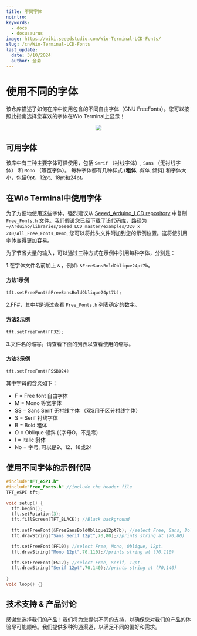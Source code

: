 ```yaml
---
title: 不同字体
nointro:
keywords:
  - docs
  - docusaurus
image: https://wiki.seeedstudio.com/Wio-Terminal-LCD-Fonts/
slug: /cn/Wio-Terminal-LCD-Fonts
last_update:
  date: 3/10/2024
  author: 金菊
---
```


# 使用不同的字体

该仓库描述了如何在库中使用包含的不同自由字体（GNU FreeFonts）。您可以按照此指南选择您喜欢的字体在Wio Terminal上显示！

<div align="center"><img src="https://files.seeedstudio.com/wiki/Wio-Terminal/img/WechatIMG2309.jpeg.jpg" /></div>

## 可用字体

该库中有三种主要字体可供使用，包括 `Serif` （衬线字体）, `Sans` （无衬线字体） 和 `Mono` （等宽字体）。 每种字体都有几种样式 (**粗体**, *斜体*, 倾斜) 和字体大小，包括9pt、12pt、18pt和24pt。

## 在Wio Terminal中使用字体

为了方便地使用这些字体，强烈建议从 [Seeed_Arduino_LCD repository](https://wiki.seeedstudio.com/Wio-Terminal-LCD-Overview/#installing-the-tft-lcd-library-separately) 中复制 `Free_Fonts.h` 文件。我们假设您已经下载了该代码库，路径为 `~/Arduino/libraries/Seeed_LCD_master/examples/320 x 240/All_Free_Fonts_Demo`, 您可以将此头文件附加到您的示例位置。这将使引用字体变得更加容易。

为了节省大量的输入，可以通过三种方式在示例中引用每种字体，分别是：

1.在字体文件名前加上 `&` ，例如: `&FreeSansBoldOblique24pt7b`。

#### 方法1示例

```cpp
tft.setFreeFont(&FreeSansBoldOblique24pt7b);
```

2.FF#，其中#是通过查看 `Free_Fonts.h` 列表确定的数字。

#### 方法2示例

```cpp
tft.setFreeFont(FF32);
```

3.文件名的缩写。请查看下面的列表以查看使用的缩写。

#### 方法3示例

```cpp
tft.setFreeFont(FSSBO24)
```

其中字母的含义如下：

- F = Free font 自由字体
- M = Mono 等宽字体
- SS = Sans Serif  无衬线字体  （双S用于区分衬线字体）
- S = Serif 衬线字体
- B = Bold 粗体
- O = Oblique  倾斜 (（字母O，不是零)
- I = Italic 斜体
- No =  字号, 可以是9、12、18或24

## 使用不同字体的示例代码

```cpp
#include"TFT_eSPI.h"
#include"Free_Fonts.h" //include the header file
TFT_eSPI tft;

void setup() {
  tft.begin();
  tft.setRotation(3);
  tft.fillScreen(TFT_BLACK); //Black background
  
  tft.setFreeFont(&FreeSansBoldOblique12pt7b); //select Free, Sans, Bold, Oblique, 12pt.
  tft.drawString("Sans Serif 12pt",70,80);//prints string at (70,80)

  tft.setFreeFont(FF10); //select Free, Mono, Oblique, 12pt.
  tft.drawString("Mono 12pt",70,110);//prints string at (70,110)

  tft.setFreeFont(FS12); //select Free, Serif, 12pt.
  tft.drawString("Serif 12pt",70,140);//prints string at (70,140)
  
}
void loop() {}
```

## 技术支持 & 产品讨论

感谢您选择我们的产品！我们将为您提供不同的支持，以确保您对我们的产品的体验尽可能顺畅。我们提供多种沟通渠道，以满足不同的偏好和需求。

<div class="button_tech_support_container">
<a href="https://forum.seeedstudio.com/" class="button_forum"></a> 
<a href="https://www.seeedstudio.com/contacts" class="button_email"></a>
</div>

<div class="button_tech_support_container">
<a href="https://discord.gg/eWkprNDMU7" class="button_discord"></a> 
<a href="https://github.com/Seeed-Studio/wiki-documents/discussions/69" class="button_discussion"></a>
</div>
